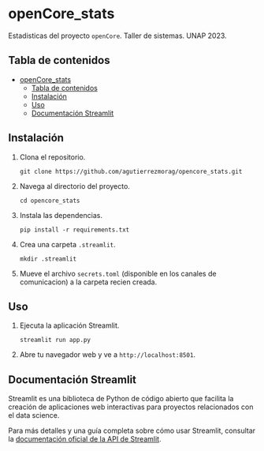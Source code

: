 # openCore_stats

Estadisticas del proyecto `openCore`. Taller de sistemas. UNAP 2023.

## Tabla de contenidos

- [openCore\_stats](#opencore_stats)
  - [Tabla de contenidos](#tabla-de-contenidos)
  - [Instalación](#instalación)
  - [Uso](#uso)
  - [Documentación Streamlit](#documentación-streamlit)

## Instalación

1. Clona el repositorio.
    ```shell
    git clone https://github.com/agutierrezmorag/opencore_stats.git
    ```

2. Navega al directorio del proyecto.
    ```shell
    cd opencore_stats
    ```

3. Instala las dependencias.
    ```shell
    pip install -r requirements.txt
    ```

4. Crea una carpeta `.streamlit`.
   ```shell
   mkdir .streamlit
   ```

5. Mueve el archivo `secrets.toml` (disponible en los canales de comunicacion) a la carpeta recien creada.

## Uso

1. Ejecuta la aplicación Streamlit.
    ```shell
    streamlit run app.py
    ```

2. Abre tu navegador web y ve a `http://localhost:8501`.

## Documentación Streamlit

Streamlit es una biblioteca de Python de código abierto que facilita la creación de aplicaciones web interactivas para proyectos relacionados con el data science.

Para más detalles y una guía completa sobre cómo usar Streamlit, consultar la [documentación oficial de la API de Streamlit](https://docs.streamlit.io/en/stable/api.html).